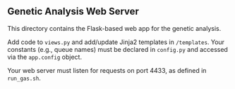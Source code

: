 ## Genetic Analysis Web Server
This directory contains the Flask-based web app for the genetic analysis.

Add code to `views.py` and add/update Jinja2 templates in `/templates`. Your constants (e.g., queue names) must be declared in `config.py` and accessed via the `app.config` object.

Your web server must listen for requests on port 4433, as defined in `run_gas.sh`.
